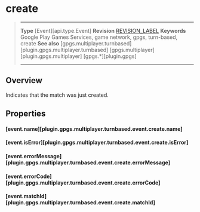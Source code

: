 # create

> --------------------- ------------------------------------------------------------------------------------------
> __Type__              [Event][api.type.Event]
> __Revision__          [REVISION_LABEL](REVISION_URL)
> __Keywords__          Google Play Games Services, game network, gpgs, turn-based, create
> __See also__          [gpgs.multiplayer.turnbased][plugin.gpgs.multiplayer.turnbased]
>						[gpgs.multiplayer][plugin.gpgs.multiplayer]
>                       [gpgs.*][plugin.gpgs]
> --------------------- ------------------------------------------------------------------------------------------

## Overview

Indicates that the match was just created.

## Properties

#### [event.name][plugin.gpgs.multiplayer.turnbased.event.create.name]

#### [event.isError][plugin.gpgs.multiplayer.turnbased.event.create.isError]

#### [event.errorMessage][plugin.gpgs.multiplayer.turnbased.event.create.errorMessage]

#### [event.errorCode][plugin.gpgs.multiplayer.turnbased.event.create.errorCode]

#### [event.matchId][plugin.gpgs.multiplayer.turnbased.event.create.matchId]